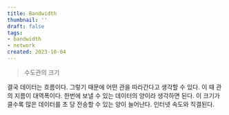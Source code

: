 ```yaml
---
title: Bandwidth
thumbnail: ''
draft: false
tags:
- bandwidth
- network
created: 2023-10-04
---
```



 > 
 > 수도관의 크기

결국 데이터는 흐름이다. 그렇기 때문에 어떤 관을 따라간다고 생각할 수 있다. 이 때 관의 지름이 대역폭이다. 한번에 보낼 수 있는 데이터의 양이라 생각하면 된다. 이 크기가 클수록 많은 데이터를 초 당 전송할 수 있는 양이 늘어난다. 인터넷 속도와 직결된다.

